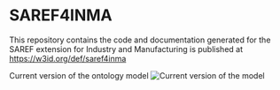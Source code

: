 # SAREF4INMA
This repository contains the code and documentation generated for the SAREF extension for Industry and Manufacturing is published at https://w3id.org/def/saref4inma


Current version of the ontology model
![Current version of the model](https://github.com/mariapoveda/saref-ext/blob/master/SAREF4INMA/diagrams/saref4inmaOverview.jpg "SAREF4INMA model")
